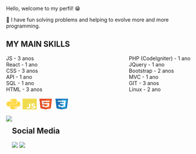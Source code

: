 Hello, welcome to my perfil! 😁

🔭 I have fun solving problems and helping to evolve more and more programming. 

## MY MAIN SKILLS
<div style="display:flex; flex-direction:row; justify-content:space-between;">
  <div>
    JS - 3 anos<br>
    React - 1 ano<br>
    CSS - 3 anos<br>
    API - 1 ano<br>
    SQL - 1 ano<br>
    HTML - 3 anos<br>
  </div>
  <div>
    PHP  (CodeIgniter) - 1 ano<br>
    JQuery - 1 ano<br>
    Bootstrap - 2 anos<br>
    MVC - 1 ano<br>
    GIT - 3 anos<br>
    Linux - 2 ano <br>
  </div>
</div>


<div style="display: inline_block"><br>
  <img align="center" alt="João-Python" height="30" width="40" src="https://raw.githubusercontent.com/devicons/devicon/master/icons/python/python-plain.svg">
  <img align="center" alt="João-Js" height="30" width="40" src="https://raw.githubusercontent.com/devicons/devicon/master/icons/javascript/javascript-plain.svg">
  <img align="center" alt="João-HTML" height="30" width="40" src="https://raw.githubusercontent.com/devicons/devicon/master/icons/html5/html5-original.svg">
  <img align="center" alt="João-CSS" height="30" width="40" src="https://raw.githubusercontent.com/devicons/devicon/master/icons/css3/css3-original.svg">
  </div>
<br>

<div style="display:flex;flex-wrap:no-wrap;">
 <img height="168" src="https://github-readme-stats-eight-theta.vercel.app/api?username=joaoqueiroz-code&show_icons=true&theme=gotham&include_all_commits=true&count_private=true"/>
<div>
  
## Social Media
  <a href = "mailto: joaoqueiroz-code@gmail.com"><img src="https://img.shields.io/badge/-Gmail-%23EA4335?style=for-the-badge&logo=gmail&logoColor=white" target="_blank"></a>
  <a href="https://www.linkedin.com/in/qvictorz/" target="_blank"><img src="https://img.shields.io/badge/-LinkedIn-%230077B5?style=for-the-badge&logo=linkedin&logoColor=white" target="_blank"></a>
</div>
